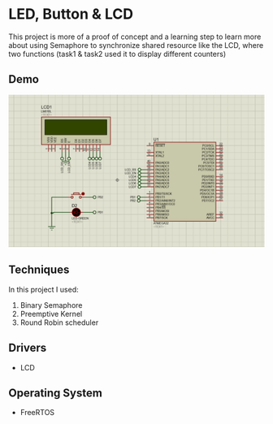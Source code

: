 # LED, Button & LCD
This project is more of a proof of concept and a learning step to learn more about using Semaphore to synchronize shared resource like the LCD, 
where two functions (task1 & task2 used it to display different counters)

## Demo
<p align="center"><img src="gifs/simpletasks.gif"\></p>

## Techniques
In this project I used:
1. Binary Semaphore
2. Preemptive Kernel
3. Round Robin scheduler

## Drivers
* LCD

## Operating System
* FreeRTOS